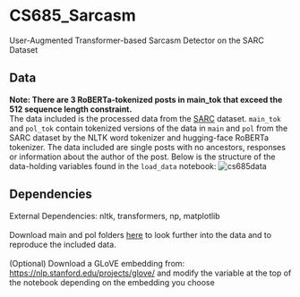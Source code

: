# CS685_Sarcasm
User-Augmented Transformer-based Sarcasm Detector on the SARC Dataset

## Data
**Note: There are 3 RoBERTa-tokenized posts in main_tok that exceed the 512 sequence length constraint.**\
The data included is the processed data from the [SARC](https://nlp.cs.princeton.edu/SARC/2.0/) dataset. `main_tok` and `pol_tok` contain tokenized versions of the data in `main` and `pol` from the SARC dataset by the NLTK word tokenizer and hugging-face RoBERTa tokenizer. The data included are single posts with no ancestors, responses or information about the author of the post. Below is the structure of the data-holding variables found in the `load_data` notebook:
![cs685data](https://user-images.githubusercontent.com/43583679/95688545-287cac00-0bd9-11eb-8868-400e9ea25a1a.png)


## Dependencies
External Dependencies: nltk, transformers, np, matplotlib \
\
Download main and pol folders [here](https://nlp.cs.princeton.edu/SARC/2.0/) to look further into the data and to reproduce the included data.\
\
(Optional) Download a GLoVE embedding from: https://nlp.stanford.edu/projects/glove/ and modify the variable at the top of the notebook depending on the embedding you choose
